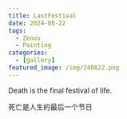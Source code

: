 ```yaml
---
title: LastFestival
date: 2024-08-22
tags:
  - Zenos
  - Painting
categories:
  - [gallery]
featured_image: /img/240822.png
---
```


Death is the final festival of life.

死亡是人生的最后一个节日